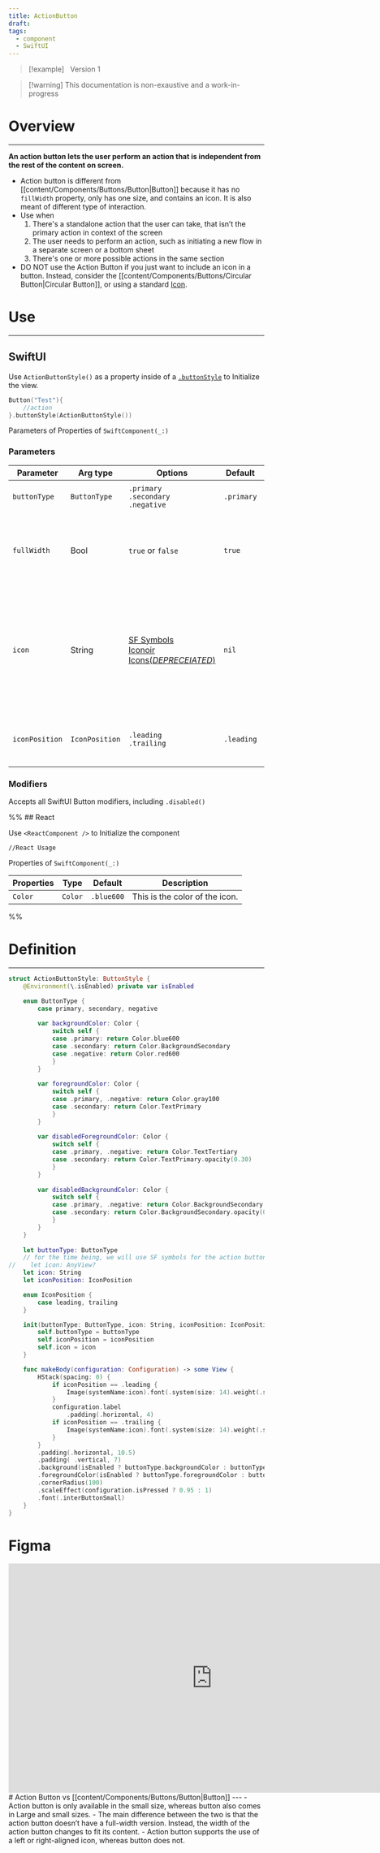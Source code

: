```yaml
---
title: ActionButton
draft: 
tags:
  - component
  - SwiftUI
---
```


> [!example] &nbsp;&nbsp;Version 1

> [!warning] This documentation is non-exaustive and a work-in-progress

# Overview
---
**An action button lets the user perform an action that is independent from the rest of the content on screen.**
- Action button is different from [[content/Components/Buttons/Button|Button]] because it has no `fillWidth` property, only has one size, and contains an icon. It is also meant of different type of interaction.
- Use when
	1) There's a standalone action that the user can take, that isn’t the primary action in context of the screen
	2) The user needs to perform an action, such as initiating a new flow in a separate screen or a bottom sheet
	3) There's one or more possible actions in the same section
- DO NOT use the Action Button if you just want to include an icon in a button. Instead, consider the [[content/Components/Buttons/Circular Button|Circular Button]], or using a standard [Icon](content/Components/Icons).
# Use
---

## SwiftUI

Use `ActionButtonStyle()` as a property inside of a [`.buttonStyle`](https://developer.apple.com/documentation/swiftui/buttonstyle) to Initialize the view.

```swift title="SwiftUI"
Button("Test"){
	//action
}.buttonStyle(ActionButtonStyle())
```

Parameters of Properties of `SwiftComponent(_:)`

### Parameters

| Parameter      | Arg type       | Options                                                                                                                           | Default    | Description                                                                                      |
| -------------- | -------------- | --------------------------------------------------------------------------------------------------------------------------------- | ---------- | ------------------------------------------------------------------------------------------------ |
| `buttonType`   | `ButtonType`   | `.primary`<br>`.secondary`<br>`.negative`<br>                                                                                     | `.primary` | This is the color of the icon.                                                                   |
| `fullWidth`    | Bool           | `true` or  `false`                                                                                                                | `true`     | Determines if the button will fill all available horizontal space                                |
| `icon`         | String         | [SF Symbols](https://developer.apple.com/sf-symbols/)<br>[Iconoir Icons(*DEPRECEIATED*)](https://developer.apple.com/sf-symbols/) | `nil`      | Determines what Icon will be rendered<br><br>> [!Warning] Only accepts SF symbols the time being |
| `iconPosition` | `IconPosition` | `.leading`<br>`.trailing`                                                                                                         | `.leading` | Is the icon rendered before or after the label                                                   |

### Modifiers

Accepts all SwiftUI Button modifiers, including `.disabled()`


%% ## React

Use `<ReactComponent />` to Initialize the component

```tsx title="React"
//React Usage
```

Properties of `SwiftComponent(_:)`

| Properties | Type    | Default    | Description                    |
| ---------- | ------- | ---------- | ------------------------------ |
| `Color`    | `Color` | `.blue600` | This is the color of the icon. |
 %%
# Definition
---
```swift title="GlobalStyles.swift"
struct ActionButtonStyle: ButtonStyle {
    @Environment(\.isEnabled) private var isEnabled

    enum ButtonType {
        case primary, secondary, negative
        
        var backgroundColor: Color {
            switch self {
            case .primary: return Color.blue600
            case .secondary: return Color.BackgroundSecondary
            case .negative: return Color.red600
            }
        }
        
        var foregroundColor: Color {
            switch self {
            case .primary, .negative: return Color.gray100
            case .secondary: return Color.TextPrimary
            }
        }
        
        var disabledForegroundColor: Color {
            switch self {
            case .primary, .negative: return Color.TextTertiary
            case .secondary: return Color.TextPrimary.opacity(0.30)
            }
        }
        
        var disabledBackgroundColor: Color {
            switch self {
            case .primary, .negative: return Color.BackgroundSecondary
            case .secondary: return Color.BackgroundSecondary.opacity(0.50)
            }
        }
    }
    
    let buttonType: ButtonType
    // for the time being, we will use SF symbols for the action button icons, because of how restricting the iconoir icons are.
//    let icon: AnyView?
    let icon: String
    let iconPosition: IconPosition

    enum IconPosition {
        case leading, trailing
    }

    init(buttonType: ButtonType, icon: String, iconPosition: IconPosition = .leading) {
        self.buttonType = buttonType
        self.iconPosition = iconPosition
        self.icon = icon
    }

    func makeBody(configuration: Configuration) -> some View {
        HStack(spacing: 0) {
            if iconPosition == .leading {
                Image(systemName:icon).font(.system(size: 14).weight(.semibold))
            }
            configuration.label
                .padding(.horizontal, 4)
            if iconPosition == .trailing {
                Image(systemName:icon).font(.system(size: 14).weight(.semibold))
            }
        }
        .padding(.horizontal, 10.5)
        .padding( .vertical, 7)
        .background(isEnabled ? buttonType.backgroundColor : buttonType.disabledBackgroundColor)
        .foregroundColor(isEnabled ? buttonType.foregroundColor : buttonType.disabledForegroundColor)
        .cornerRadius(100)
        .scaleEffect(configuration.isPressed ? 0.95 : 1)
        .font(.interButtonSmall)
    }
}


```
# Figma

<iframe style="border: 1px solid rgba(0, 0, 0, 0.1);" width="800" height="450" src="https://www.figma.com/embed?embed_host=share&url=https%3A%2F%2Fwww.figma.com%2Fdesign%2FYdYApHlAjaKaJwv7ogVBoy%2FFaaviator-Design-System-(v1)%3Fnode-id%3D2749-321%26t%3DEVa2U7sP6p6mxy6p-1" allowfullscreen></iframe>
# Action Button vs [[content/Components/Buttons/Button|Button]] 
---
- Action button is only available in the small size, whereas button also comes in Large and small sizes.
- The main difference between the two is that the action button doesn’t have a full-width version. Instead, the width of the action button changes to fit its content.
- Action button supports the use of a left or right-aligned icon, whereas button does not.